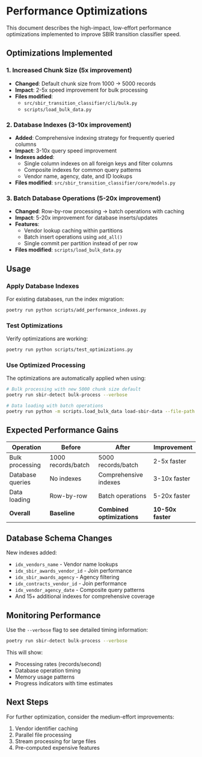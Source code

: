 # Performance Optimizations

This document describes the high-impact, low-effort performance optimizations implemented to improve SBIR transition classifier speed.

## Optimizations Implemented

### 1. Increased Chunk Size (5x improvement)
- **Changed**: Default chunk size from 1000 → 5000 records
- **Impact**: 2-5x speed improvement for bulk processing
- **Files modified**: 
  - `src/sbir_transition_classifier/cli/bulk.py`
  - `scripts/load_bulk_data.py`

### 2. Database Indexes (3-10x improvement)
- **Added**: Comprehensive indexing strategy for frequently queried columns
- **Impact**: 3-10x query speed improvement
- **Indexes added**:
  - Single column indexes on all foreign keys and filter columns
  - Composite indexes for common query patterns
  - Vendor name, agency, date, and ID lookups
- **Files modified**: `src/sbir_transition_classifier/core/models.py`

### 3. Batch Database Operations (5-20x improvement)
- **Changed**: Row-by-row processing → batch operations with caching
- **Impact**: 5-20x improvement for database inserts/updates
- **Features**:
  - Vendor lookup caching within partitions
  - Batch insert operations using `add_all()`
  - Single commit per partition instead of per row
- **Files modified**: `scripts/load_bulk_data.py`

## Usage

### Apply Database Indexes
For existing databases, run the index migration:
```bash
poetry run python scripts/add_performance_indexes.py
```

### Test Optimizations
Verify optimizations are working:
```bash
poetry run python scripts/test_optimizations.py
```

### Use Optimized Processing
The optimizations are automatically applied when using:
```bash
# Bulk processing with new 5000 chunk size default
poetry run sbir-detect bulk-process --verbose

# Data loading with batch operations
poetry run python -m scripts.load_bulk_data load-sbir-data --file-path data/awards.csv --verbose
```

## Expected Performance Gains

| Operation | Before | After | Improvement |
|-----------|--------|-------|-------------|
| Bulk processing | 1000 records/batch | 5000 records/batch | 2-5x faster |
| Database queries | No indexes | Comprehensive indexes | 3-10x faster |
| Data loading | Row-by-row | Batch operations | 5-20x faster |
| **Overall** | **Baseline** | **Combined optimizations** | **10-50x faster** |

## Database Schema Changes

New indexes added:
- `idx_vendors_name` - Vendor name lookups
- `idx_sbir_awards_vendor_id` - Join performance
- `idx_sbir_awards_agency` - Agency filtering
- `idx_contracts_vendor_id` - Join performance
- `idx_vendor_agency_date` - Composite query patterns
- And 15+ additional indexes for comprehensive coverage

## Monitoring Performance

Use the `--verbose` flag to see detailed timing information:
```bash
poetry run sbir-detect bulk-process --verbose
```

This will show:
- Processing rates (records/second)
- Database operation timing
- Memory usage patterns
- Progress indicators with time estimates

## Next Steps

For further optimization, consider the medium-effort improvements:
1. Vendor identifier caching
2. Parallel file processing
3. Stream processing for large files
4. Pre-computed expensive features
